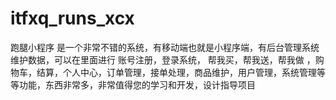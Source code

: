 # itfxq_runs_xcx
跑腿小程序 是一个非常不错的系统，有移动端也就是小程序端，有后台管理系统维护数据，可以在里面进行 账号注册，登录系统， 帮我买，帮我送，帮我做 ，购物车，结算，个人中心，订单管理，接单处理，商品维护，用户管理，系统管理等等功能，东西非常多，非常值得您的学习和开发，设计指导项目
